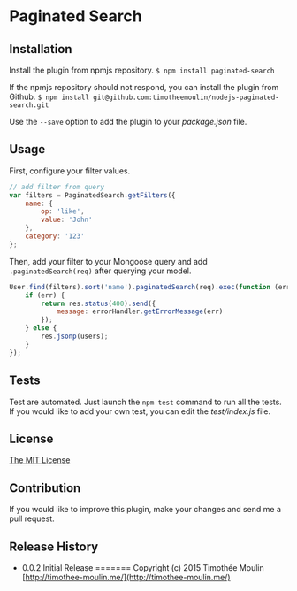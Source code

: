 # Paginated Search

## Installation
Install the plugin from npmjs repository.
```$ npm install paginated-search```

If the npmjs repository should not respond, you can install the plugin from Github.
```$ npm install git@github.com:timotheemoulin/nodejs-paginated-search.git```

Use the ```--save``` option to add the plugin to your *package.json* file.

## Usage
First, configure your filter values.

```js
// add filter from query
var filters = PaginatedSearch.getFilters({
    name: {
        op: 'like',
        value: 'John'
    },
    category: '123'
};
```

Then, add your filter to your Mongoose query and add ```.paginatedSearch(req)``` after querying your model.

```js
User.find(filters).sort('name').paginatedSearch(req).exec(function (err, users) {
    if (err) {
        return res.status(400).send({
            message: errorHandler.getErrorMessage(err)
        });
    } else {
        res.jsonp(users);
    }
});
```

## Tests
Test are automated. Just launch the ```npm test``` command to run all the tests.
If you would like to add your own test, you can edit the *test/index.js* file.

## License
[The MIT License](http://opensource.org/licenses/MIT)

## Contribution
If you would like to improve this plugin, make your changes and send me a pull request.

## Release History
* 0.0.2 Initial Release
=======
Copyright (c) 2015 Timothée Moulin [http://timothee-moulin.me/](http://timothee-moulin.me/)